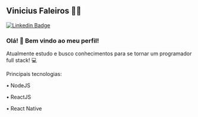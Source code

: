## Vinicius Faleiros  🧑🏻‍




[![Linkedin Badge](https://img.shields.io/badge/LinkedIn-blue?style=flat-square&logo=Linkedin&logoColor=white&link=https://www.linkedin.com/in/vinicius-faleiros/)](https://www.linkedin.com/in/vinicius-faleiros/)

### Olá! 👋  Bem vindo ao meu perfil!  #

Atualmente estudo e busco conhecimentos para se tornar um programador full stack! 💻 <p>
Principais tecnologias: <p>
  <p>
 • NodeJS <p>
 • ReactJS <p>
 • React Native

